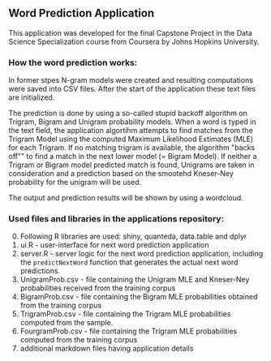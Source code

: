 ## Word Prediction Application

This application was developed for the final Capstone Project in the Data Science Specialization course from Coursera by Johns Hopkins University.

### How the word prediction works:

In former stpes N-gram models were created and resulting computations were saved into CSV files.
After the start of the application these text files are initialized. 

The prediction is done by using a so-called stupid backoff algorithm on Trigram, Bigram and Unigram probability models. 
When a word is typed in the text field, the application algortihm attempts to find matches from the Trigram Model using the computed Maximum Likelihood Extimates (MLE) for each Trigram. If no matching trigram is available, the algorithm "backs off"" to find a match in the next lower model (= Bigram Model).
If neither a  Trigram or Bigram model predicted match is found, Unigrams are taken in consideration and a prediction based on the smootehd Kneser-Ney probability for the unigram will be used.

The output and prediction results will be shown by using a wordcloud.


### Used files and libraries in the applications repository:
0. Following R libraries are used: shiny, quanteda, data.table and dplyr
1. ui.R - user-interface for next word prediction application
2. server.R - server logic for the next word prediction application, including the `predictNextWord` function that 
   generates the actual next word predictions.
3. UnigramProb.csv  - file containing the Unigram MLE and Kneser-Ney probabilities received from the training corpus
4. BigramProb.csv   - file containing the Bigram MLE probabilities obtained from the training corpus
4. TrigramProb.csv  - file containing the Trigram MLE probabilities computed from the sample. 
5. FourgramProb.csv - file containing the Trigram MLE probabilities computed from the training corpus
6. additional markdown files having application details

